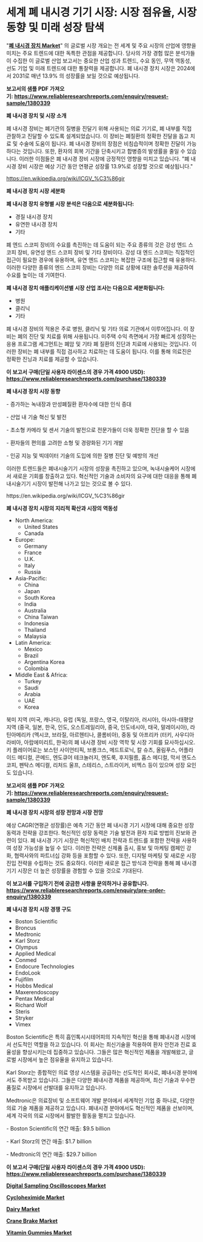 <p><h1>세계 폐 내시경 기기 시장: 시장 점유율, 시장 동향 및 미래 성장 탐색</h1></p><p>"<strong><a href="https://www.reliableresearchreports.com/pulmonary-endoscopy-devices-r1380339">폐 내시경 장치 Market</a></strong>" 의 글로벌 시장 개요는 전 세계 및 주요 시장의 산업에 영향을 미치는 주요 트렌드에 대한 독특한 관점을 제공합니다. 당사의 가장 경험 많은 분석가들이 수집한 이 글로벌 산업 보고서는 중요한 산업 성과 트렌드, 수요 동인, 무역 역동성, 선도 기업 및 미래 트렌드에 대한 통찰력을 제공합니다. 폐 내시경 장치 시장은 2024에서 2031로 매년 13.9% 의 성장률을 보일 것으로 예상됩니다.</p>
<p><strong>보고서의 샘플 PDF 가져오기:&nbsp;<a href="https://www.reliableresearchreports.com/enquiry/request-sample/1380339">https://www.reliableresearchreports.com/enquiry/request-sample/1380339</a></strong></p>
<p><strong>폐 내시경 장치 및 시장 소개</strong></p>
<p><p>폐 내시경 장비는 폐기관의 질병을 진달기 위해 사용되는 의료 기기로, 폐 내부를 직접 관찰하고 진달할 수 있도록 설계되었습니다. 이 장비는 폐질환의 정확한 진달을 돕고 치료 및 수술에 도움이 됩니다. 폐 내시경 장비의 장점은 비침습적이며 정확한 진달이 가능하다는 것입니다. 또한, 환자의 회복 기간을 단축시키고 합병증의 발생률을 줄일 수 있습니다. 이러한 이점들은 폐 내시경 장비 시장에 긍정적인 영향을 미치고 있습니다. "폐 내시경 장비 시장은 예상 기간 동안 연평균 성장률 13.9%로 성장할 것으로 예상됩니다."</p></p>
<p><a href="https://en.wikipedia.org/wiki/ICGV_%C3%86gir">https://en.wikipedia.org/wiki/ICGV_%C3%86gir</a></p>
<p><strong>폐 내시경 장치 시장 세분화</strong></p>
<p><strong>폐 내시경 장치 유형별 시장 분석은 다음으로 세분화됩니다:</strong></p>
<p><ul><li>경질 내시경 장치</li><li>유연한 내시경 장치</li><li>기타</li></ul></p>
<p><p>폐 엔드 스코피 장비의 수요를 촉진하는 데 도움이 되는 주요 종류의 것은 강성 엔드 스코피 장비, 유연성 엔드 스코피 장비 및 기타 장비이다. 강성 대 엔드 스코피는 직접적인 접근이 필요한 경우에 유용하며, 유연 엔드 스코피는 복잡한 구조에 접근할 때 유용하다. 이러한 다양한 종류의 엔드 스코피 장비는 다양한 의료 상황에 대한 솔루션을 제공하여 수요를 높이는 데 기여한다.</p></p>
<p><strong>폐 내시경 장치 애플리케이션별 시장 산업 조사는 다음으로 세분화됩니다:</strong></p>
<p><ul><li>병원</li><li>클리닉</li><li>기타</li></ul></p>
<p><p>폐 내시경 장비의 적용은 주로 병원, 클리닉 및 기타 의료 기관에서 이루어집니다. 이 장비는 폐의 진단 및 치료를 위해 사용됩니다. 미주택 수익 측면에서 가장 빠르게 성장하는 응용 프로그램 세그먼트는 폐암 및 기타 폐 질환의 진단과 치료에 사용되는 것입니다. 이러한 장비는 폐 내부를 직접 검사하고 치료하는 데 도움이 됩니다. 이를 통해 의료진은 정확한 진닝과 치료를 제공할 수 있습니다.</p></p>
<p><strong>이 보고서 구매(단일 사용자 라이센스의 경우 가격 4900 USD): <a href="https://www.reliableresearchreports.com/purchase/1380339">https://www.reliableresearchreports.com/purchase/1380339</a></strong></p>
<p><strong>폐 내시경 장치 시장 동향</strong></p>
<p><p>- 증가하는 녹내장과 만성폐질환 환자수에 대한 인식 증대</p><p>- 산업 내 기술 혁신 및 발전</p><p>- 초소형 카메라 및 센서 기술의 발전으로 전문가들이 더욱 정확한 진단을 할 수 있음</p><p>- 환자들의 편의를 고려한 소형 및 경량화된 기기 개발</p><p>- 인공 지능 및 빅데이터 기술의 도입에 의한 질병 진단 및 예방의 개선</p><p>이러한 트렌드들은 폐내시술기기 시장의 성장을 촉진하고 있으며, 녹내시술케어 시장에서 새로운 기회를 창출하고 있다. 혁신적인 기술과 소비자의 요구에 대한 대응을 통해 폐내시술기기 시장이 발전해 나가고 있는 것으로 볼 수 있다.</p></p>
<p>https://en.wikipedia.org/wiki/ICGV_%C3%86gir</p>
<p><strong>폐 내시경 장치 시장의 지리적 확산과 시장의 역동성</strong></p>
<p><ul>
    <li>
        North America:
        <ul>
            <li>United States</li>
            <li>Canada</li>
        </ul>
    </li>
    <li>
        Europe:
        <ul>
            <li>Germany</li>
            <li>France</li>
            <li>U.K.</li>
            <li>Italy</li>
            <li>Russia</li>
        </ul>
    </li>
    <li>
        Asia-Pacific:
        <ul>
            <li>China</li>
            <li>Japan</li>
            <li>South Korea</li>
            <li>India</li>
            <li>Australia</li>
            <li>China Taiwan</li>
            <li>Indonesia</li>
            <li>Thailand</li>
            <li>Malaysia</li>
        </ul>
    </li>
    <li>
        Latin America:
        <ul>
            <li>Mexico</li>
            <li>Brazil</li>
            <li>Argentina Korea</li>
            <li>Colombia</li>
        </ul>
    </li>
    <li>
        Middle East & Africa:
        <ul>
            <li>Turkey</li>
            <li>Saudi</li>
            <li>Arabia</li>
            <li>UAE</li>
            <li>Korea</li>
        </ul>
    </li>
    </ul></p>
<p><p>북미 지역 (미국, 캐나다), 유럽 (독일, 프랑스, 영국, 이탈리아, 러시아), 아시아-태평양 지역 (중국, 일본, 한국, 인도, 오스트레일리아, 중국, 인도네시아, 태국, 말레이시아), 라틴아메리카 (멕시코, 브라질, 아르헨티나, 콜롬비아), 중동 및 아프리카 (터키, 사우디아라비아, 아랍에미리트, 한국)의 폐 내시경 장비 시장 역학 및 시장 기회를 묘사하십시오. 키 플레이어로는 보스턴 사이언티픽, 브롱크스, 메드트로닉, 칼 슈츠, 올림푸스, 어플라이드 메디컬, 콘메드, 엔도큐어 테크놀러지, 엔도룩, 후지필름, 홉스 메디컬, 막서 엔도스코피, 펜탁스 메디컬, 리처드 울프, 스테리스, 스트라이커, 비멕스 등이 있으며 성장 요인도 있습니다.</p></p>
<p><strong>보고서의 샘플 PDF 가져오기:&nbsp;<a href="https://www.reliableresearchreports.com/enquiry/request-sample/1380339">https://www.reliableresearchreports.com/enquiry/request-sample/1380339</a></strong></p>
<p><strong>폐 내시경 장치 시장의 성장 전망과 시장 전망</strong></p>
<p><p>예상 CAGR(연평균 성장률)은 예측 기간 동안 폐 내시경 기기 시장에 대해 중요한 성장 동력과 전략을 강조한다. 혁신적인 성장 동력은 기술 발전과 환자 치료 방법의 진보와 관련이 있다. 폐 내시경 기기 시장은 혁신적인 배치 전략과 트렌드를 포함한 전략을 사용하여 성장 가능성을 높일 수 있다. 이러한 전략은 신제품 출시, 홍보 및 마케팅 캠페인 강화, 협력사와의 파트너십 강화 등을 포함할 수 있다. 또한, 디지털 마케팅 및 새로운 시장 진입 전략을 수립하는 것도 중요하다. 이러한 새로운 접근 방식과 전략을 통해 폐 내시경 기기 시장은 더 높은 성장률을 경험할 수 있을 것으로 기대된다.</p></p>
<p><strong>이 보고서를 구입하기 전에 궁금한 사항을 문의하거나 공유합니다. <a href="https://www.reliableresearchreports.com/enquiry/pre-order-enquiry/1380339">https://www.reliableresearchreports.com/enquiry/pre-order-enquiry/1380339</a></strong></p>
<p><strong>폐 내시경 장치 시장 경쟁 구도</strong></p>
<p><ul><li>Boston Scientific</li><li>Broncus</li><li>Medtronic</li><li>Karl Storz</li><li>Olympus</li><li>Applied Medical</li><li>Conmed</li><li>Endocure Technologies</li><li>EndoLook</li><li>Fujifilm</li><li>Hobbs Medical</li><li>Maxerendoscopy</li><li>Pentax Medical</li><li>Richard Wolf</li><li>Steris</li><li>Stryker</li><li>Vimex</li></ul></p>
<p><p>Boston Scientific은 특히 흡인톡시시테어피의 지속적인 혁신을 통해 폐내시경 시장에서 선도적인 역할을 하고 있습니다. 이 회사는 최신기술을 적용하여 환자 안전과 진료 효율성을 향상시키는데 집중하고 있습니다. 그들은 많은 혁신적인 제품을 개발해왔고, 글로벌 시장에서 높은 점유율을 유지하고 있습니다.</p><p>Karl Storz는 종합적인 의료 영상 시스템을 공급하는 선도적인 회사로, 폐내시경 분야에서도 주목받고 있습니다. 그들은 다양한 폐내시경 제품을 제공하며, 최신 기술과 우수한 품질로 시장에서 선발대를 유지하고 있습니다.</p><p>Medtronic은 의료장비 및 소프트웨어 개발 분야에서 세계적인 기업 중 하나로, 다양한 의료 기술 제품을 제공하고 있습니다. 폐내시경 분야에서도 혁신적인 제품을 선보이며, 세계 각국의 의료 시장에서 활발한 활동을 펼치고 있습니다.</p><p>- Boston Scientific의 연간 매출: $9.5 billion</p><p>- Karl Storz의 연간 매출: $1.7 billion</p><p>- Medtronic의 연간 매출: $29.7 billion</p></p>
<p><strong>이 보고서 구매(단일 사용자 라이센스의 경우 가격 4900 USD): <a href="https://www.reliableresearchreports.com/purchase/1380339">https://www.reliableresearchreports.com/purchase/1380339</a></strong></p>
<p><strong><p><a href="https://medium.com/@samantha.welch56767/global-digital-sampling-oscilloscopes-market-sector-types-applications-market-player-strategies-aca77bc69eb6">Digital Sampling Oscilloscopes Market</a></p><p><a href="https://github.com/sifatuddin25/Market-Research-Report-List-2/blob/main/cycloheximide-market.md">Cycloheximide Market</a></p><p><a href="https://www.linkedin.com/pulse/in-depth-analysis-global-dairy-market-scope-its-rapid-growing-xlsif?trackingId=5M7iLCKSSJ2vO%2F7lYTn7lQ%3D%3D">Dairy Market</a></p><p><a href="https://medium.com/@liam.mcgrath5645/comprehensive-analysis-of-the-global-crane-brake-market-growth-trends-market-forecasts-2024-c72b970f7f55">Crane Brake Market</a></p><p><a href="https://www.linkedin.com/pulse/global-vitamin-gummies-market-sector-types-applications-player-ygxcf?trackingId=6Fh2QgtvQ3uY9I00BszG9w%3D%3D">Vitamin Gummies Market</a></p></strong></p>
<p></p>